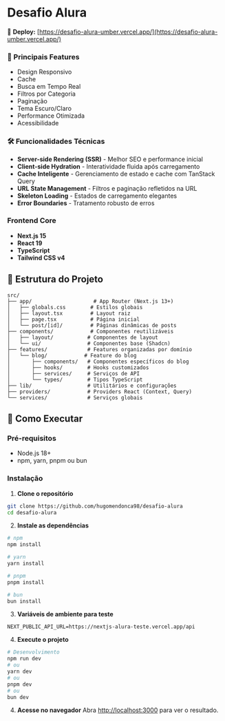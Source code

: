# Desafio Alura

🔗 **Deploy:** [https://desafio-alura-umber.vercel.app/](https://desafio-alura-umber.vercel.app/)

### 🎯 Principais Features
- Design Responsivo
- Cache
- Busca em Tempo Real
- Filtros por Categoria
- Paginação
- Tema Escuro/Claro
- Performance Otimizada
- Acessibilidade

### 🛠️ Funcionalidades Técnicas
- **Server-side Rendering (SSR)** - Melhor SEO e performance inicial
- **Client-side Hydration** - Interatividade fluida após carregamento
- **Cache Inteligente** - Gerenciamento de estado e cache com TanStack Query
- **URL State Management** - Filtros e paginação refletidos na URL
- **Skeleton Loading** - Estados de carregamento elegantes
- **Error Boundaries** - Tratamento robusto de erros

### Frontend Core
- **Next.js 15**
- **React 19**
- **TypeScript**
- **Tailwind CSS v4**


## 📁 Estrutura do Projeto

```
src/
├── app/                    # App Router (Next.js 13+)
│   ├── globals.css        # Estilos globais
│   ├── layout.tsx         # Layout raiz
│   ├── page.tsx           # Página inicial
│   └── post/[id]/         # Páginas dinâmicas de posts
├── components/            # Componentes reutilizáveis
│   ├── layout/           # Componentes de layout
│   └── ui/               # Componentes base (Shadcn)
├── features/             # Features organizadas por domínio
│   └── blog/            # Feature do blog
│       ├── components/   # Componentes específicos do blog
│       ├── hooks/        # Hooks customizados
│       ├── services/     # Serviços de API
│       └── types/        # Tipos TypeScript
├── lib/                  # Utilitários e configurações
├── providers/            # Providers React (Context, Query)
└── services/             # Serviços globais
```

## 🚀 Como Executar

### Pré-requisitos
- Node.js 18+
- npm, yarn, pnpm ou bun

### Instalação
1. **Clone o repositório**
```bash
git clone https://github.com/hugomendonca98/desafio-alura
cd desafio-alura
```

2. **Instale as dependências**
```bash
# npm
npm install

# yarn
yarn install

# pnpm
pnpm install

# bun
bun install
```

3. **Variáveis de ambiente para teste**
```
NEXT_PUBLIC_API_URL=https://nextjs-alura-teste.vercel.app/api
```
4. **Execute o projeto**
```bash
# Desenvolvimento
npm run dev
# ou
yarn dev
# ou
pnpm dev
# ou
bun dev
```

4. **Acesse no navegador**
Abra [http://localhost:3000](http://localhost:3000) para ver o resultado.

